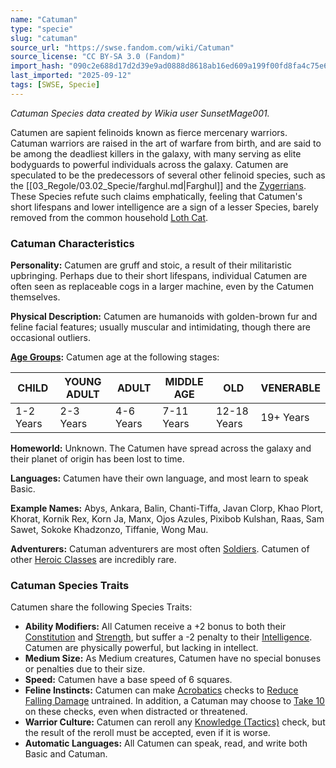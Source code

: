 ```yaml
---
name: "Catuman"
type: "specie"
slug: "catuman"
source_url: "https://swse.fandom.com/wiki/Catuman"
source_license: "CC BY-SA 3.0 (Fandom)"
import_hash: "090c2e688d17d2d39e9ad0888d8618ab16ed609a199f00fd8fa4c75e6525a036"
last_imported: "2025-09-12"
tags: [SWSE, Specie]
---
```

*Catuman Species data created by Wikia user SunsetMage001.*

Catumen are sapient felinoids known as fierce mercenary warriors. Catuman warriors are raised in the art of warfare from birth, and are said to be among the deadliest killers in the galaxy, with many serving as elite bodyguards to powerful individuals across the galaxy. Catumen are speculated to be the predecessors of several other felinoid species, such as the [[03_Regole/03.02_Specie/farghul.md|Farghul]] and the [Zygerrians](https://swse.fandom.com/wiki/Zygerrians). These Species refute such claims emphatically, feeling that Catumen's short lifespans and lower intelligence are a sign of a lesser Species, barely removed from the common household [Loth Cat](https://swse.fandom.com/wiki/Loth_Cat).
### Catuman Characteristics

**Personality:** Catumen are gruff and stoic, a result of their militaristic upbringing. Perhaps due to their short lifespans, individual Catumen are often seen as replaceable cogs in a larger machine, even by the Catumen themselves.

**Physical Description:** Catumen are humanoids with golden-brown fur and feline facial features; usually muscular and intimidating, though there are occasional outliers.

**[Age Groups](https://swse.fandom.com/wiki/Age_Groups):** Catumen age at the following stages:

| CHILD | YOUNG ADULT | ADULT | MIDDLE AGE | OLD | VENERABLE |
| --- | --- | --- | --- | --- | --- |
| 1-2 Years | 2-3 Years | 4-6 Years | 7-11 Years | 12-18 Years | 19+ Years |

**Homeworld:** Unknown. The Catumen have spread across the galaxy and their planet of origin has been lost to time.

**Languages:** Catumen have their own language, and most learn to speak Basic.

**Example Names:** Abys, Ankara, Balin, Chanti-Tiffa, Javan Clorp, Khao Plort, Khorat, Kornik Rex, Korn Ja, Manx, Ojos Azules, Pixibob Kulshan, Raas, Sam Sawet, Sokoke Khadzonzo, Tiffanie, Wong Mau.

**Adventurers:** Catuman adventurers are most often [Soldiers](https://swse.fandom.com/wiki/Soldiers). Catumen of other [Heroic Classes](https://swse.fandom.com/wiki/Heroic_Classes) are incredibly rare.
### Catuman Species Traits
Catumen share the following Species Traits:

- **Ability Modifiers:** All Catumen receive a +2 bonus to both their [Constitution](https://swse.fandom.com/wiki/Constitution) and [Strength](https://swse.fandom.com/wiki/Strength), but suffer a -2 penalty to their [Intelligence](https://swse.fandom.com/wiki/Intelligence). Catumen are physically powerful, but lacking in intellect.
- **Medium Size:** As Medium creatures, Catumen have no special bonuses or penalties due to their size.
- **Speed:** Catumen have a base speed of 6 squares.
- **Feline Instincts:** Catumen can make [Acrobatics](https://swse.fandom.com/wiki/Acrobatics) checks to [Reduce Falling Damage](https://swse.fandom.com/wiki/Reduce_Falling_Damage) untrained. In addition, a Catuman may choose to [Take 10](https://swse.fandom.com/wiki/Take_10) on these checks, even when distracted or threatened.
- **Warrior Culture:** Catumen can reroll any [Knowledge (Tactics)](https://swse.fandom.com/wiki/Knowledge_(Tactics)) check, but the result of the reroll must be accepted, even if it is worse.
- **Automatic Languages:** All Catumen can speak, read, and write both Basic and Catuman.